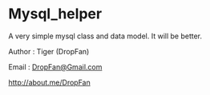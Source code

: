 # Mysql_helper
A very simple mysql class and data model.
It will be better.


Author : Tiger (DropFan)

Email : DropFan@Gmail.com

http://about.me/DropFan